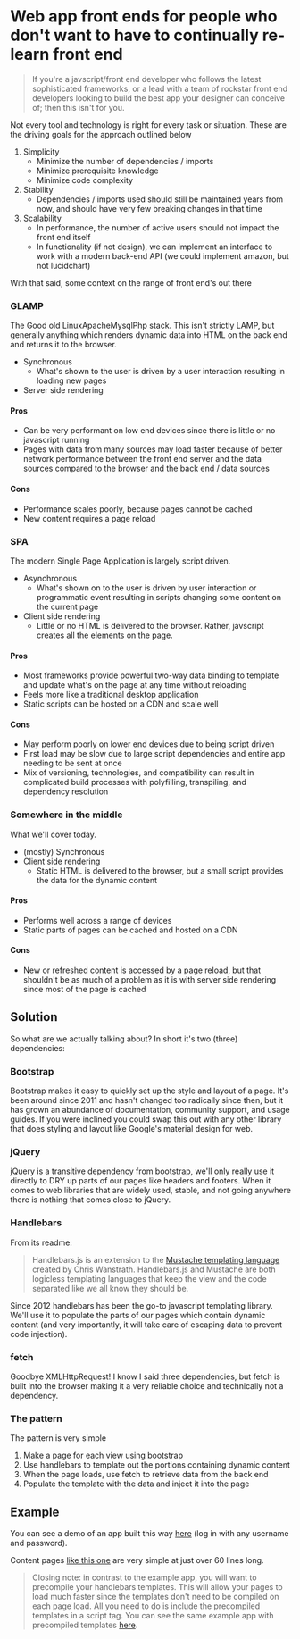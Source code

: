 # Web app front ends for people who don't want to have to continually re-learn front end

> If you're a javscript/front end developer who follows the latest sophisticated frameworks, or a lead with a team of rockstar front end developers looking to build the best app your designer can conceive of; then this isn't for you.

Not every tool and technology is right for every task or situation. These are the driving goals for the approach outlined below

1. Simplicity
	* Minimize the number of dependencies / imports
	* Minimize prerequisite knowledge
	* Minimize code complexity
2. Stability
	* Dependencies / imports used should still be maintained years from now, and should have very few breaking changes in that time
3. Scalability
	* In performance, the number of active users should not impact the front end itself
	* In functionality (if not design), we can implement an interface to work with a modern back-end API (we could implement amazon, but not lucidchart)

With that said, some context on the range of front end's out there

### GLAMP
The Good old LinuxApacheMysqlPhp stack. This isn't strictly LAMP, but generally anything which renders dynamic data into HTML on the back end and returns it to the browser.

* Synchronous
	* What's shown to the user is driven by a user interaction resulting in loading new pages 
* Server side rendering
#### Pros
* Can be very performant on low end devices since there is little or no javascript running
* Pages with data from many sources may load faster because of better network performance between the front end server and the data sources compared to the browser and the back end / data sources
#### Cons
* Performance scales poorly, because pages cannot be cached
* New content requires a page reload

### SPA
The modern Single Page Application is largely script driven. 

* Asynchronous 
	* What's shown on to the user is driven by user interaction or programmatic event resulting in scripts changing some content on the current page
* Client side rendering
	* Little or no HTML is delivered to the browser. Rather, javscript creates all the elements on the page.

#### Pros
* Most frameworks provide powerful two-way data binding to template and update what's on the page at any time without reloading
* Feels more like a traditional desktop application 
* Static scripts can be hosted on a CDN and scale well
#### Cons
* May perform poorly on lower end devices due to being script driven
* First load may be slow due to large script dependencies and entire app needing to be sent at once
* Mix of versioning, technologies, and compatibility can result in complicated build processes with polyfilling, transpiling, and dependency resolution

### Somewhere in the middle
What we'll cover today.
* (mostly) Synchronous
* Client side rendering
	* Static HTML is delivered to the browser, but a small script provides the data for the dynamic content
#### Pros
* Performs well across a range of devices
* Static parts of pages can be cached and hosted on a CDN
#### Cons
* New or refreshed content is accessed by a page reload, but that shouldn't be as much of a problem as it is with server side rendering since most of the page is cached

## Solution

So what are we actually talking about? In short it's two (three) dependencies:
### Bootstrap
Bootstrap makes it easy to quickly set up the style and layout of a page. It's been around since 2011 and hasn't changed too radically since then, but it has grown an abundance of documentation, community support, and usage guides. If you were inclined you could swap this out with any other library that does styling and layout like Google's material design for web. 
### jQuery 
jQuery is a transitive dependency from bootstrap, we'll only really use it directly to DRY up parts of our pages like headers and footers. When it comes to web libraries that are widely used, stable, and not going anywhere there is nothing that comes close to jQuery.
### Handlebars
From its readme:
> Handlebars.js is an extension to the [Mustache templating language](http://mustache.github.com/) created by Chris Wanstrath. Handlebars.js and Mustache are both logicless templating languages that keep the view and the code separated like we all know they should be.

Since 2012 handlebars has been the go-to javascript templating library. We'll use it to populate the parts of our pages which contain dynamic content (and very importantly, it will take care of escaping data to prevent code injection).
### fetch
Goodbye XMLHttpRequest! 
I know I said three dependencies, but fetch is built into the browser making it a very reliable choice and technically not a dependency.

### The pattern

The pattern is very simple
1. Make a page for each view using bootstrap
2. Use handlebars to template out the portions containing dynamic content
3. When the page loads, use fetch to retrieve data from the back end
4. Populate the template with the data and inject it into the page

## Example

You can see a demo of an app built this way [here](https://kag0.github.io/handlestrap) (log in with any username and password).

Content pages [like this one](https://github.com/kag0/handlestrap/blob/master/whosits.html) are very simple at just over 60 lines long.

> Closing note: in contrast to the example app, you will want to precompile your handlebars templates. This will allow your pages to load much faster since the templates don't need to be compiled on each page load. All you need to do is include the precompiled templates in a script tag. You can see the same example app with precompiled templates [here](https://github.com/kag0/handlestrap/blob/precompile/whosits.html).
